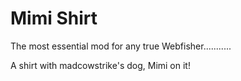 # Mimi Shirt

The most essential mod for any true Webfisher...........

A shirt with madcowstrike's dog, Mimi on it!
